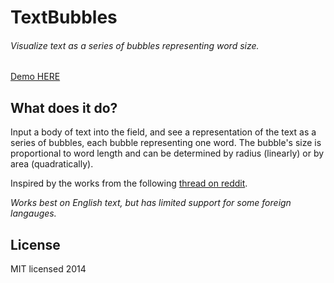 # TextBubbles

###### Visualize text as a series of bubbles representing word size.


[Demo HERE](http://krikienoid.github.io/textbubbles/index.html)


## What does it do?

Input a body of text into the field, and see a representation of the text as a series of bubbles, each bubble representing one word. The bubble's size is proportional to word length and can be determined by radius (linearly) or by area (quadratically).


Inspired by the works from the following [thread on reddit](http://np.reddit.com/r/dataisbeautiful/comments/2l6gq1/text_bubbles_to_contrast_complexity_of_writing_in/).


*Works best on English text, but has limited support for some foreign langauges.*


## License

MIT licensed 2014